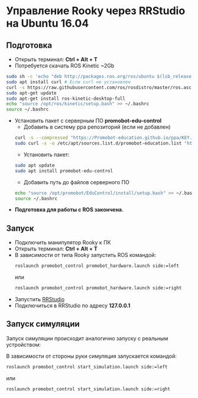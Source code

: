 # Управление Rooky через RRStudio на Ubuntu 16.04
## Подготовка
* Открыть терминал: **Ctrl + Alt + T**
* Потребуется скачать ROS Kinetic ~2Gb
```sh
sudo sh -c 'echo "deb http://packages.ros.org/ros/ubuntu $(lsb_release -sc) main" > /etc/apt/sources.list.d/ros-latest.list'
sudo apt install curl # Если curl не установлен
curl -s https://raw.githubusercontent.com/ros/rosdistro/master/ros.asc | sudo apt-key add -
sudo apt-get update
sudo apt-get install ros-kinetic-desktop-full
echo "source /opt/ros/kinetic/setup.bash" >> ~/.bashrc
source ~/.bashrc
```
* Установить пакет с серверным ПО **promobot-edu-control**
  * Добавить в систему ppa репозиторий (если не добавлен)
  ```sh
  curl -s --compressed "https://Promobot-education.github.io/ppa/KEY.gpg" | sudo apt-key add -
  sudo curl -s -o /etc/apt/sources.list.d/promobot-education.list "https://Promobot-education.github.io/ppa/promobot-education.list"
  ```
  * Установить пакет:
  ```sh
  sudo apt update
  sudo apt install promobot-edu-control
  ```
  * Добавить путь до файлов серверного ПО
  ```sh
  echo "source /opt/promobot/EduControl/install/setup.bash" >> ~/.bashrc
  source ~/.bashrc
  ```
* **Подготовка для работы с ROS закончена.**

## Запуск
- Подключить манипулятор Rooky к ПК
- Открыть терминал: **Ctrl + Alt + T**
- В зависимости от типа Rooky запустить ROS командой:
  ```sh
  roslaunch promobot_control promobot_hardware.launch side:=left
  ```
  или 
  ```sh
  roslaunch promobot_control promobot_hardware.launch side:=right
  ```
- Запустить [RRStudio](/RRStudio/setup_ubuntu)
- Подключиться в RRStudio по адресу **127.0.0.1**

## Запуск симуляции
Запуск симуляции происходит аналогично запуску с реальным устройством:

В зависимости от стороны руки симуляция запускается командой:
```sh
roslaunch promobot_control start_simulation.launch side:=left
```
или 
```sh
roslaunch promobot_control start_simulation.launch side:=right
```